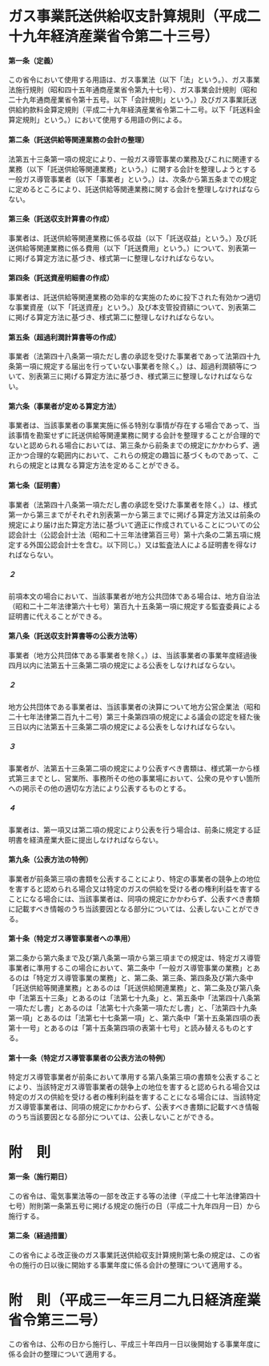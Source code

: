# ガス事業託送供給収支計算規則（平成二十九年経済産業省令第二十三号）
#### 第一条（定義）
この省令において使用する用語は、ガス事業法（以下「法」という。）、ガス事業法施行規則（昭和四十五年通商産業省令第九十七号）、ガス事業会計規則（昭和二十九年通商産業省令第十五号。以下「会計規則」という。）及びガス事業託送供給約款料金算定規則（平成二十九年経済産業省令第二十二号。以下「託送料金算定規則」という。）において使用する用語の例による。
#### 第二条（託送供給等関連業務の会計の整理）
法第五十三条第一項の規定により、一般ガス導管事業の業務及びこれに関連する業務（以下「託送供給等関連業務」という。）に関する会計を整理しようとする一般ガス導管事業者（以下「事業者」という。）は、次条から第五条までの規定に定めるところにより、託送供給等関連業務に関する会計を整理しなければならない。
#### 第三条（託送収支計算書の作成）
事業者は、託送供給等関連業務に係る収益（以下「託送収益」という。）及び託送供給等関連業務に係る費用（以下「託送費用」という。）について、別表第一に掲げる算定方法に基づき、様式第一に整理しなければならない。
#### 第四条（託送資産明細書の作成）
事業者は、託送供給等関連業務の効率的な実施のために投下された有効かつ適切な事業資産（以下「託送資産」という。）及び本支管投資額について、別表第二に掲げる算定方法に基づき、様式第二に整理しなければならない。
#### 第五条（超過利潤計算書等の作成）
事業者（法第四十八条第一項ただし書の承認を受けた事業者であって法第四十九条第一項に規定する届出を行っていない事業者を除く。）は、超過利潤額等について、別表第三に掲げる算定方法に基づき、様式第三に整理しなければならない。
#### 第六条（事業者が定める算定方法）
事業者は、当該事業者の事業実施に係る特別な事情が存在する場合であって、当該事情を勘案せずに託送供給等関連業務に関する会計を整理することが合理的でないと認められる場合においては、第三条から前条までの規定にかかわらず、適正かつ合理的な範囲内において、これらの規定の趣旨に基づくものであって、これらの規定とは異なる算定方法を定めることができる。
#### 第七条（証明書）
事業者（法第四十八条第一項ただし書の承認を受けた事業者を除く。）は、様式第一から第三までがそれぞれ別表第一から第三までに掲げる算定方法又は前条の規定により届け出た算定方法に基づいて適正に作成されていることについての公認会計士（公認会計士法（昭和二十三年法律第百三号）第十六条の二第五項に規定する外国公認会計士を含む。以下同じ。）又は監査法人による証明書を得なければならない。
##### ２
前項本文の場合において、当該事業者が地方公共団体である場合は、地方自治法（昭和二十二年法律第六十七号）第百九十五条第一項に規定する監査委員による証明書に代えることができる。
#### 第八条（託送収支計算書等の公表方法等）
事業者（地方公共団体である事業者を除く。）は、当該事業者の事業年度経過後四月以内に法第五十三条第二項の規定による公表をしなければならない。
##### ２
地方公共団体である事業者は、当該事業者の決算について地方公営企業法（昭和二十七年法律第二百九十二号）第三十条第四項の規定による議会の認定を経た後三日以内に法第五十三条第二項の規定による公表をしなければならない。
##### ３
事業者が、法第五十三条第二項の規定により公表すべき書類は、様式第一から様式第三までとし、営業所、事務所その他の事業場において、公衆の見やすい箇所への掲示その他の適切な方法により公表するものとする。
##### ４
事業者は、第一項又は第二項の規定により公表を行う場合は、前条に規定する証明書を経済産業大臣に提出しなければならない。
#### 第九条（公表方法の特例）
事業者が前条第三項の書類を公表することにより、特定の事業者の競争上の地位を害すると認められる場合又は特定のガスの供給を受ける者の権利利益を害することになる場合には、当該事業者は、同項の規定にかかわらず、公表すべき書類に記載すべき情報のうち当該要因となる部分については、公表しないことができる。
#### 第十条（特定ガス導管事業者への準用）
第二条から第六条まで及び第八条第一項から第三項までの規定は、特定ガス導管事業者に準用するこの場合において、第二条中「一般ガス導管事業の業務」とあるのは「特定ガス導管事業の業務」と、第二条、第三条、第四条及び第六条中「託送供給等関連業務」とあるのは「託送供給関連業務」と、第二条及び第八条中「法第五十三条」とあるのは「法第七十九条」と、第五条中「法第四十八条第一項ただし書」とあるのは「法第七十六条第一項ただし書」と、「法第四十九条第一項」とあるのは「法第七十七条第一項」と、第六条中「第十五条第四項の表第十一号」とあるのは「第十五条第四項の表第十七号」と読み替えるものとする。
#### 第十一条（特定ガス導管事業者の公表方法の特例）
特定ガス導管事業者が前条において準用する第八条第三項の書類を公表することにより、当該特定ガス導管事業者の競争上の地位を害すると認められる場合又は特定のガスの供給を受ける者の権利利益を害することになる場合には、当該特定ガス導管事業者は、同項の規定にかかわらず、公表すべき書類に記載すべき情報のうち当該要因となる部分については、公表しないことができる。
# 附　則
#### 第一条（施行期日）
この省令は、電気事業法等の一部を改正する等の法律（平成二十七年法律第四十七号）附則第一条第五号に掲げる規定の施行の日（平成二十九年四月一日）から施行する。
#### 第二条（経過措置）
この省令による改正後のガス事業託送供給収支計算規則第七条の規定は、この省令の施行の日以後に開始する事業年度に係る会計の整理について適用する。
# 附　則（平成三一年三月二九日経済産業省令第三二号）
この省令は、公布の日から施行し、平成三十年四月一日以後開始する事業年度に係る会計の整理について適用する。
